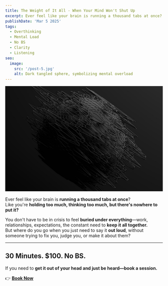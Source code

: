 ```yaml
---
title: The Weight of It All - When Your Mind Won't Shut Up
excerpt: Ever feel like your brain is running a thousand tabs at once? Like you're holding too much, thinking too much, but there's nowhere to put it? Here's where you drop the weight—no fixing, no judgment, no BS.
publishDate: 'Mar 5 2025'
tags:
  - Overthinking
  - Mental Load
  - No BS
  - Clarity
  - Listening
seo:
  image:
    src: '/post-5.jpg'
    alt: Dark tangled sphere, symbolizing mental overload
---
```


![Dark tangled sphere, symbolizing mental overload](/post-5.jpg)

Ever feel like your brain is **running a thousand tabs at once**?  
Like you're **holding too much, thinking too much, but there's nowhere to put it?**  

You don't have to be in crisis to feel **buried under everything**—work, relationships, expectations, the constant need to **keep it all together.**  
But where do you go when you just need to say it **out loud**, without someone trying to fix you, judge you, or make it about them?  

---

## **30 Minutes. $100. No BS.**  
If you need to **get it out of your head and just be heard—book a session.**  

👉 [**Book Now**](https://calendly.com/listen-no-bs/30min/)

